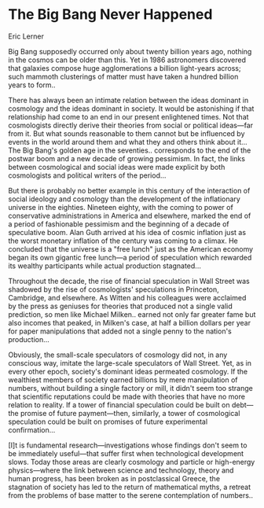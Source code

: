 # The Big Bang Never Happened

Eric Lerner

Big Bang supposedly occurred only about twenty billion years ago,
nothing in the cosmos can be older than this. Yet in 1986 astronomers
discovered that galaxies compose huge agglomerations a billion
light-years across; such mammoth clusterings of matter must have taken
a hundred billion years to form..

<a name='era'/>

There has always been an intimate relation between the ideas dominant
in cosmology and the ideas dominant in society. It would be
astonishing if that relationship had come to an end in our present
enlightened times. Not that cosmologists directly derive their
theories from social or political ideas—far from it. But what sounds
reasonable to them cannot but be influenced by events in the world
around them and what they and others think about it... The Big Bang's
golden age in the seventies.. corresponds to the end of the postwar
boom and a new decade of growing pessimism. In fact, the links between
cosmological and social ideas were made explicit by both cosmologists
and political writers of the period...

But there is probably no better example in this century of the
interaction of social ideology and cosmology than the development of
the inflationary universe in the eighties. Nineteen eighty, with the
coming to power of conservative administrations in America and
elsewhere, marked the end of a period of fashionable pessimism and the
beginning of a decade of speculative boom. Alan Guth arrived at his
idea of cosmic inflation just as the worst monetary inflation of the
century was coming to a climax.  He concluded that the universe is a
"free lunch" just as the American economy began its own gigantic free
lunch—a period of speculation which rewarded its wealthy participants
while actual production stagnated...

Throughout the decade, the rise of financial speculation in Wall
Street was shadowed by the rise of cosmologists' speculations in
Princeton, Cambridge, and elsewhere. As Witten and his colleagues were
acclaimed by the press as geniuses for theories that produced not a
single valid prediction, so men like Michael Milken.. earned not only
far greater fame but also incomes that peaked, in Milken's case, at
half a billion dollars per year for paper manipulations that added not
a single penny to the nation's production...

Obviously, the small-scale speculators of cosmology did not, in any
conscious way, imitate the large-scale speculators of Wall
Street. Yet, as in every other epoch, society's dominant ideas
permeated cosmology. If the wealthiest members of society earned
billions by mere manipulation of numbers, without building a single
factory or mill, it didn't seem too strange that scientific
reputations could be made with theories that have no more relation to
reality. If a tower of financial speculation could be built on
debt—the promise of future payment—then, similarly, a tower of
cosmological speculation could be built on promises of future
experimental confirmation...

[I]t is fundamental research—investigations whose findings don't seem
to be immediately useful—that suffer first when technological
development slows. Today those areas are clearly cosmology and
particle or high-energy physics—where the link between science and
technology, theory and human progress, has been broken as in
postclassical Greece, the stagnation of society has led to the return
of mathematical myths, a retreat from the problems of base matter to
the serene contemplation of numbers..










